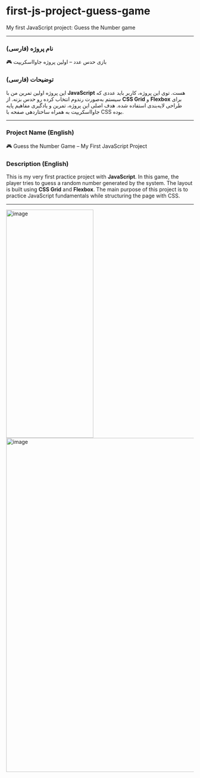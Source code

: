 # first-js-project-guess-game
My first JavaScript project:  Guess the Number game

---

### نام پروژه (فارسی)

🎮 بازی حدس عدد – اولین پروژه جاوااسکریپت

### توضیحات (فارسی)

این پروژه اولین تمرین من با **JavaScript** هست.
توی این پروژه، کاربر باید عددی که سیستم به‌صورت رندوم انتخاب کرده رو حدس بزنه.
از **CSS Grid** و **Flexbox** برای طراحی لایه‌بندی استفاده شده.
هدف اصلی این پروژه، تمرین و یادگیری مفاهیم پایه جاوااسکریپت به همراه ساختاردهی صفحه با CSS بوده.

---

### Project Name (English)

🎮 Guess the Number Game – My First JavaScript Project

### Description (English)

This is my very first practice project with **JavaScript**.
In this game, the player tries to guess a random number generated by the system.
The layout is built using **CSS Grid** and **Flexbox**.
The main purpose of this project is to practice JavaScript fundamentals while structuring the page with CSS.

---
<img width="234" height="612" alt="image" src="https://github.com/user-attachments/assets/883a0ec2-4483-4350-b908-4d9f8e6a2664" />
<img width="1366" height="896" alt="image" src="https://github.com/user-attachments/assets/3d4bf18a-c629-443b-9d51-9fc007e52aa2" />

